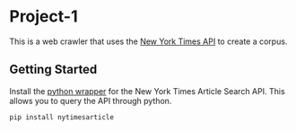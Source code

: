 # Project-1
This is a web crawler that uses the [New York Times API](https://developer.nytimes.com/) to create a corpus.
## Getting Started
Install the [python wrapper](https://pypi.org/project/NYTimesArticleAPInew/) for the New York Times Article Search API. This allows you to query the API through python. 
```
pip install nytimesarticle
```
